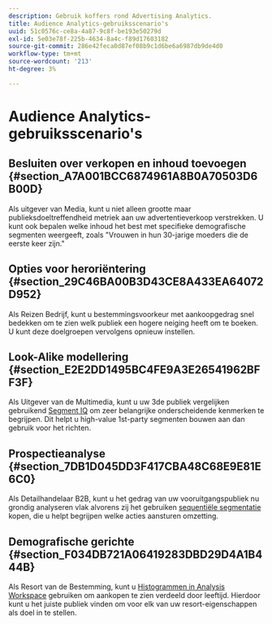 ```yaml
---
description: Gebruik koffers rond Advertising Analytics.
title: Audience Analytics-gebruiksscenario's
uuid: 51c0576c-ce8a-4a87-9c8f-be193e50279d
exl-id: 5e03e78f-225b-4634-8a4c-f89d17603182
source-git-commit: 286e42feca0d87ef08b9c1d6be6a6987db9de4d0
workflow-type: tm+mt
source-wordcount: '213'
ht-degree: 3%

---
```


# Audience Analytics-gebruiksscenario&#39;s

## Besluiten over verkopen en inhoud toevoegen {#section_A7A001BCC6874961A8B0A70503D6B00D}

Als uitgever van Media, kunt u niet alleen grootte maar publieksdoeltreffendheid metriek aan uw advertentieverkoop verstrekken. U kunt ook bepalen welke inhoud het best met specifieke demografische segmenten weergeeft, zoals &quot;Vrouwen in hun 30-jarige moeders die de eerste keer zijn.&quot;

## Opties voor heroriëntering {#section_29C46BA00B3D43CE8A433EA64072D952}

Als Reizen Bedrijf, kunt u bestemmingsvoorkeur met aankoopgedrag snel bedekken om te zien welk publiek een hogere neiging heeft om te boeken. U kunt deze doelgroepen vervolgens opnieuw instellen.

## Look-Alike modellering {#section_E2E2DD1495BC4FE9A3E26541962BFF3F}

Als Uitgever van de Multimedia, kunt u uw 3de publiek vergelijken gebruikend [Segment IQ](https://experienceleague.adobe.com/docs/analytics/analyze/analysis-workspace/panels/segment-comparison/segment-comparison.html) om zeer belangrijke onderscheidende kenmerken te begrijpen. Dit helpt u high-value 1st-party segmenten bouwen aan dan gebruik voor het richten.

## Prospectieanalyse {#section_7DB1D045DD3F417CBA48C68E9E81E6C0}

Als Detailhandelaar B2B, kunt u het gedrag van uw vooruitgangspubliek nu grondig analyseren vlak alvorens zij het gebruiken [sequentiële segmentatie](https://experienceleague.adobe.com/docs/analytics/components/segmentation/segmentation-workflow/seg-sequential-build.html) kopen, die u helpt begrijpen welke acties aansturen omzetting.

## Demografische gerichte {#section_F034DB721A06419283DBD29D4A1B444B}

Als Resort van de Bestemming, kunt u [Histogrammen in Analysis Workspace](https://experienceleague.adobe.com/docs/analytics/analyze/analysis-workspace/visualizations/histogram.html) gebruiken om aankopen te zien verdeeld door leeftijd. Hierdoor kunt u het juiste publiek vinden om voor elk van uw resort-eigenschappen als doel in te stellen.
